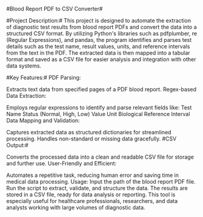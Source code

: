 #Blood Report PDF to CSV Converter#

#Project Description:#
This project is designed to automate the extraction of diagnostic test results from blood report PDFs and convert the data into a structured CSV format. By utilizing Python's libraries such as pdfplumber, re (Regular Expressions), and pandas, the program identifies and parses test details such as the test name, result values, units, and reference intervals from the text in the PDF. The extracted data is then mapped into a tabular format and saved as a CSV file for easier analysis and integration with other data systems.

#Key Features:#
PDF Parsing:

Extracts text data from specified pages of a PDF blood report.
Regex-based Data Extraction:

Employs regular expressions to identify and parse relevant fields like:
Test Name
Status (Normal, High, Low)
Value
Unit
Biological Reference Interval
Data Mapping and Validation:

Captures extracted data as structured dictionaries for streamlined processing.
Handles non-standard or missing data gracefully.
#CSV Output:#

Converts the processed data into a clean and readable CSV file for storage and further use.
User-Friendly and Efficient:

Automates a repetitive task, reducing human error and saving time in medical data processing.
Usage:
Input the path of the blood report PDF file.
Run the script to extract, validate, and structure the data.
The results are stored in a CSV file, ready for data analysis or reporting.
This tool is especially useful for healthcare professionals, researchers, and data analysts working with large volumes of diagnostic data.
